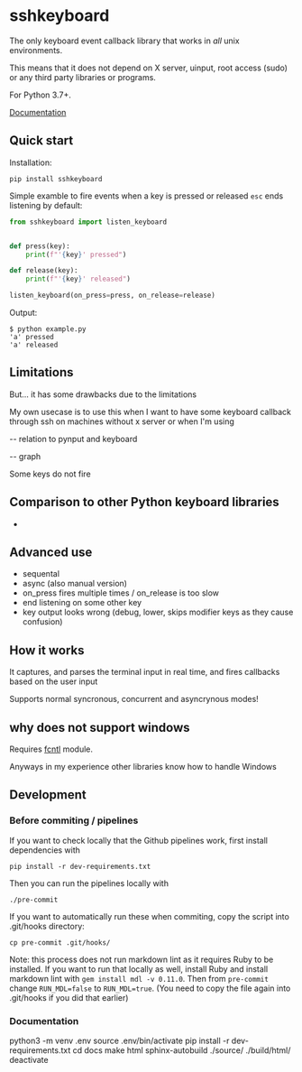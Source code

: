 # sshkeyboard

The only keyboard event callback  library that works in _all_ unix environments.

This means that it does not depend on X server, uinput, root access (sudo) or
any third party libraries or programs.

For Python 3.7+.

[Documentation](https://sshkeyboard.readthedocs.io)

## Quick start

Installation:

```
pip install sshkeyboard
```

Simple examble to fire events when a key is pressed or released
`esc` ends listening by default:

```python
from sshkeyboard import listen_keyboard


def press(key):
    print(f"'{key}' pressed")

def release(key):
    print(f"'{key}' released")

listen_keyboard(on_press=press, on_release=release)
```
Output:
```
$ python example.py
'a' pressed
'a' released
```

## Limitations

But... it has some drawbacks due to the limitations

My own usecase is to use this when I want to have some keyboard
callback through ssh on machines
without x server or when I'm using

-- relation to pynput and keyboard

-- graph

Some keys do not fire

## Comparison to other Python keyboard libraries

-

## Advanced use

- sequental
- async (also manual version)
- on_press fires multiple times / on_release is too slow
- end listening on some other key
- key output looks wrong (debug, lower, skips modifier keys as they cause confusion)

## How it works

It captures, and parses the terminal input in real time,
and fires callbacks based on the user input

Supports normal syncronous, concurrent and asyncrynous modes!

## why does not support windows

Requires [fcntl](https://docs.python.org/3/library/fcntl.html) module.

Anyways in my experience other libraries know how to handle Windows

## Development

### Before commiting / pipelines

If you want to check locally that the Github pipelines work, first install
dependencies with

```
pip install -r dev-requirements.txt
```

Then you can run the pipelines locally with

```
./pre-commit
```

If you want to automatically run these when commiting, copy the
script into .git/hooks directory:

```
cp pre-commit .git/hooks/
```

Note: this process does not run markdown lint as it requires Ruby to be
installed. If you want to run that locally as well, install Ruby and install
markdown lint with `gem install mdl -v 0.11.0`. Then from `pre-commit`
change `RUN_MDL=false` to `RUN_MDL=true`. (You need to copy the file again
into .git/hooks if you did that earlier)

### Documentation

python3 -m venv .env
source .env/bin/activate
pip install -r dev-requirements.txt
cd docs
make html
sphinx-autobuild ./source/ ./build/html/
deactivate
